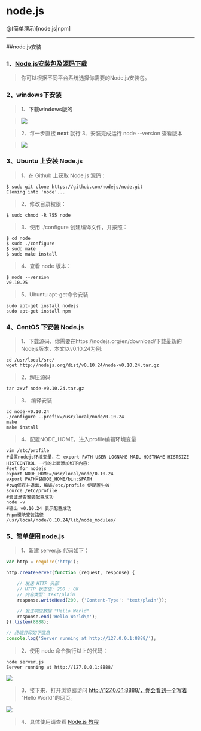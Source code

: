 # node.js
@(简单演示)[node.js|npm]

------

##node.js安装

### 1、[Node.js安装包及源码下载](https://nodejs.org/en/download/)

> 你可以根据不同平台系统选择你需要的Node.js安装包。

### 2、windows下安装

> 1、**下载windows版的**

> ![](http://www.runoob.com/wp-content/uploads/2014/03/download-page.jpg)

> 2、每一步直接 **next** 就行
> 3、安装完成运行 node --version 查看版本

> ![](http://www.runoob.com/wp-content/uploads/2014/03/node-version-test.png)

### 3、Ubuntu 上安装 Node.js

> 1、在 Github 上获取 Node.js 源码：

```
$ sudo git clone https://github.com/nodejs/node.git
Cloning into 'node'...
```

> 2、修改目录权限：

```
$ sudo chmod -R 755 node
```

> 3、使用 ./configure 创建编译文件，并按照：

```
$ cd node
$ sudo ./configure
$ sudo make
$ sudo make install
```

> 4、查看 node 版本：

```
$ node --version
v0.10.25
```

> 5、Ubuntu apt-get命令安装

```
sudo apt-get install nodejs
sudo apt-get install npm
```

### 4、CentOS 下安装 Node.js

> 1、下载源码，你需要在https://nodejs.org/en/download/下载最新的Nodejs版本，本文以v0.10.24为例:

```
cd /usr/local/src/
wget http://nodejs.org/dist/v0.10.24/node-v0.10.24.tar.gz
```

> 2、解压源码

```
tar zxvf node-v0.10.24.tar.gz
```

> 3、 编译安装

```
cd node-v0.10.24
./configure --prefix=/usr/local/node/0.10.24
make
make install
```

> 4、配置NODE_HOME，进入profile编辑环境变量

```
vim /etc/profile
#设置nodejs环境变量，在 export PATH USER LOGNAME MAIL HOSTNAME HISTSIZE HISTCONTROL 一行的上面添加如下内容:
#set for nodejs
export NODE_HOME=/usr/local/node/0.10.24
export PATH=$NODE_HOME/bin:$PATH
#:wq保存并退出，编译/etc/profile 使配置生效
source /etc/profile
#验证是否安装配置成功
node -v
#输出 v0.10.24 表示配置成功
#npm模块安装路径
/usr/local/node/0.10.24/lib/node_modules/
```

### 5、简单使用 node.js

> 1、新建 server.js 代码如下：


```javascript
var http = require('http');

http.createServer(function (request, response) {

	// 发送 HTTP 头部 
	// HTTP 状态值: 200 : OK
	// 内容类型: text/plain
	response.writeHead(200, {'Content-Type': 'text/plain'});

	// 发送响应数据 "Hello World"
	response.end('Hello World\n');
}).listen(8888);

// 终端打印如下信息
console.log('Server running at http://127.0.0.1:8888/');
```

> 2、使用 node 命令执行以上的代码：

```
node server.js
Server running at http://127.0.0.1:8888/
```

![](http://www.runoob.com/wp-content/uploads/2014/03/cmdrun.jpg)

> 3、接下来，打开浏览器访问 http://127.0.0.1:8888/，你会看到一个写着 "Hello World"的网页。

![](http://www.runoob.com/wp-content/uploads/2014/03/nodejs-helloworld.jpg)

> 4、具体使用请查看 [Node.js 教程](http://www.runoob.com/nodejs/nodejs-tutorial.html)